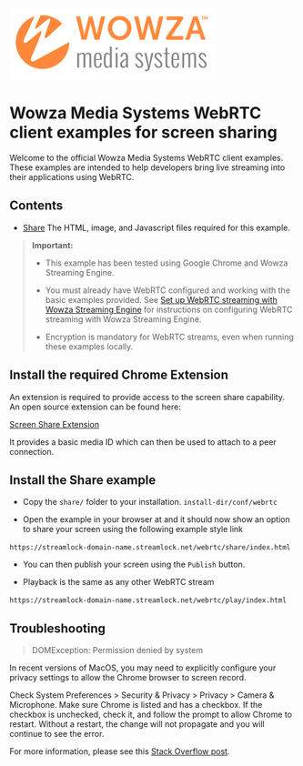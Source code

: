 ![wowza media systems logo](../../images/wowza-logo.png)
# Wowza Media Systems WebRTC client examples for screen sharing

Welcome to the official Wowza Media Systems WebRTC client examples. These examples are intended to help developers bring live streaming into their applications using WebRTC.

## Contents

- [Share](share/) The HTML, image, and Javascript files required for this example.

>	**Important:**
>	* This example has been tested using Google Chrome and Wowza Streaming Engine.
>
>	* You must already have WebRTC configured and working with the basic examples provided. See [Set up WebRTC streaming with Wowza Streaming Engine](https://www.wowza.com/docs/how-to-use-webrtc-with-wowza-streaming-engine) for instructions on configuring WebRTC streaming with Wowza Streaming Engine.
>
>	* Encryption is mandatory for WebRTC streams, even when running these examples locally.

## Install the required Chrome Extension

An extension is required to provide access to the screen share capability. An open source extension can be found here:

[Screen Share Extension](https://chrome.google.com/webstore/detail/screen-capturing/ajhifddimkapgcifgcodmmfdlknahffk)

It provides a basic media ID which can then be used to attach to a peer connection.

## Install the Share example

- Copy the `share/` folder to your installation. `install-dir/conf/webrtc`

- Open the example in your browser at and it should now show an option to share your screen using the following example style link

`https://streamlock-domain-name.streamlock.net/webrtc/share/index.html`

- You can then publish your screen using the `Publish` button.

- Playback is the same as any other WebRTC stream

`https://streamlock-domain-name.streamlock.net/webrtc/play/index.html`

## Troubleshooting

> DOMException: Permission denied by system

In recent versions of MacOS, you may need to explicitly configure your privacy settings to allow the Chrome browser to screen record.

Check System Preferences > Security & Privacy > Privacy > Camera & Microphone. Make sure Chrome is listed and has a checkbox. If the checkbox is unchecked, check it, and follow the prompt to allow Chrome to restart. Without a restart, the change will not propagate and you will continue to see the error.

For more information, please see this [Stack Overflow post](https://stackoverflow.com/questions/59000581/google-chrome-domexception-permission-denied-by-system-for-navigator-mediadevic).
